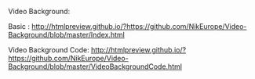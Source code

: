 


Video Background:

Basic :  http://htmlpreview.github.io/?https://github.com/NikEurope/Video-Background/blob/master/Index.html



Video Background Code:  http://htmlpreview.github.io/?https://github.com/NikEurope/Video-Background/blob/master/VideoBackgroundCode.html



